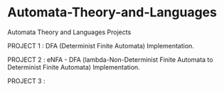 # Automata-Theory-and-Languages
Automata Theory and Languages Projects


PROJECT 1 : DFA (Determinist Finite Automata) Implementation.

PROJECT 2 : eNFA - DFA (lambda-Non-Determinist Finite Automata to Determinist Finite Automata) Implementation.

PROJECT 3 : 

